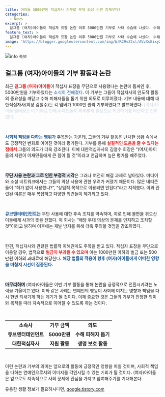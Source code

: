 ```yaml
---
title: 아이들 5000만원 적십자사 기부로 무대 의상 논란 잠재우다!
categories:
  - News
excerpt: >
  걸그룹 (여자)아이들이 적십자 표장 논란 이후 5000만원 기부로 사태 수습에 나섰다. 수해 복구 지원을 위한 이들의 선행이 누리꾼의 시선을 끌며 논란에 대한 반전의 계기가 되고 있다.
feature_text: >
  걸그룹 (여자)아이들이 적십자 표장 논란 이후 5000만원 기부로 사태 수습에 나섰다. 수해 복구 지원을 위한 이들의 선행이 누리꾼의 시선을 끌며 논란에 대한 반전의 계기가 되고 있다.
image: 'https://blogger.googleusercontent.com/img/b/R29vZ2xl/AVvXsEixyZcFfHzMRdzZMjFBmAUKJYCLCGyLL1o632UiGVXcaFdKo_bkvkuCioo0uUKlGfBVcT3P84aROyZIXSBEx3Aw5nCQ3pTgDom1WDC4m8eifvWiAmWEEVb4x6G_l8C0QH225ldMjyaFvpxGEBGNO37VmDTDMHGhJPq73UglMfDca1-0aw/s1600/blogspot.png'
---
```


<p><img src="https://blogger.googleusercontent.com/img/b/R29vZ2xl/AVvXsEixyZcFfHzMRdzZMjFBmAUKJYCLCGyLL1o632UiGVXcaFdKo_bkvkuCioo0uUKlGfBVcT3P84aROyZIXSBEx3Aw5nCQ3pTgDom1WDC4m8eifvWiAmWEEVb4x6G_l8C0QH225ldMjyaFvpxGEBGNO37VmDTDMHGhJPq73UglMfDca1-0aw/s1600/blogspot.png" alt="info 속보" /></p>

<h2 data-ke-size="size26">걸그룹 (여자)아이들의 기부 활동과 논란</h2>

<p data-ke-size="size16">최근 <b><span style="color: #ee2323;">걸그룹 (여자)아이들</span></b>이 적십자 표장을 무단으로 사용했다는 논란에 휩싸인 후, 5000만원을 기부하였다는 </b><span style="color: #1a5490;">소식이 전해졌다</span>. 이 기부는 그들이 적십자사의 인도적 활동의 중요성을 깨닫고 수해 피해자들을 돕기 위한 의도로 이루어졌다. 기부 내용에 대해 대한적십자사(회장 김철수)는 각 멤버가 1000만 원씩 기부하였다고 발표하였다. <b><span style="color: #21538527;">(여자)아이들 멤버들은 이 기부로 인해 수재민들이 하루빨리 일상으로 복귀하기를 바란다고 전하였다.</span></b></p>

<p data-ke-size="size16">&nbsp;</p>

<p><b><span style="color: #1a5490;">사회적 책임을 다하는 행위가</span></b> 주목받는 가운데, 그들의 기부 활동은 난처한 상황 속에서도 긍정적인 변화로 이어진 것이라 평가된다. 기부를 통해 <b><span style="color: #ee2323;">실질적인 도움을 줄 수 있다는 점에서</span></b> 그들의 의도가 더욱 강조된다. 이에 대한적십자사의 김철수 회장은 “(여자)아이들의 지원이 이재민들에게 큰 힘이 될 것”이라고 언급하며 높은 평가를 해주었다. </p>

<p data-ke-size="size16">&nbsp;</p>

<p><b><span style="background-color: #21538527;">무단 사용 논란과 그로 인한 부정적 시각</span></b>은 그러나 여전히 해결 과제로 남아있다. 미디어와 소셜 네트워크에서는 그들의 의상 사용에 관한 우려가 커졌기 때문이다. 많은 네티즌들이 “허가 없이 사용했나?”, “상업적 목적으로 이용되면 안된다”라고 지적했다. 이와 관련된 여론은 매우 복잡하고 다양한 의견들이 제기되고 있다.</p>

<p data-ke-size="size16">&nbsp;</p>

<p><b><span style="color: #1a5490;">큐브엔터테인먼트는</span></b> 무단 사용에 대한 후속 조치를 약속하며, 이로 인해 불편을 겪으신 이들에게 사과의 뜻을 전했다. 이 회사는 “해당 무대 의상의 문제를 인지하고 조치할 것”이라고 밝히며 이후에는 재발 방지를 위해 더욱 주의할 것임을 강조하였다. </p>

<p data-ke-size="size16">&nbsp;</p>

<p>한편, 적십자사와 관련된 법률적 이해관계도 주목을 받고 있다. 적십자 표장을 무단으로 이용할 경우, 법적으로 <b><span style="color: #ee2323;">벌금이 부과될 수 있으며</span></b> 이는 1000만원 이하의 벌금 또는 500만원 이하의 과태료에 해당한다. <b><span style="color: #1a5490;">해당 법률의 적용이 향후 (여자)아이들에게 어떠한 영향을 미칠지 시선이 집중된다.</span></b></p>

<p data-ke-size="size16">&nbsp;</p>

<p><b><span style="background-color: #21538527;">마무리하며</span></b> (여자)아이들은 이번 기부 활동을 통해 논란을 긍정적으로 전환시키려는 노력을 기울이고 있다. 이와 같은 사례는 연예인의 행동이 사회에 미치는 영향과 책임을 다시 한번 되새기게 하는 계기가 될 것이다. 이제 중요한 것은 그들의 기부가 진정한 의미와 목적을 따라 지속적으로 이어질 수 있도록 하는 것이다. </p>

<p data-ke-size="size16">&nbsp;</p>

<table style="width: 100%; border-collapse: collapse;">
    <tr>
        <td style="text-align: center; height: 17px;"><b>소속사</b></td>
        <td style="text-align: center; height: 17px;"><b>기부 금액</b></td>
        <td style="text-align: center; height: 17px;"><b>의도</b></td>
    </tr>
    <tr>
        <td style="text-align: center; height: 17px;"><b>큐브엔터테인먼트</b></td>
        <td style="text-align: center; height: 17px;"><b>5000만원</b></td>
        <td style="text-align: center; height: 17px;"><b>수해 피해자 돕기</b></td>
    </tr>
    <tr>
        <td style="text-align: center; height: 17px;"><b>대한적십자사</b></td>
        <td style="text-align: center; height: 17px;"><b>지원 활동</b></td>
        <td style="text-align: center; height: 17px;"><b>생명 보호 활동</b></td>
    </tr>
</table>

<p data-ke-size="size16">&nbsp;</p> 

<p>이런 논란과 기부의 의미는 앞으로의 활동에 긍정적인 영향을 미칠 것이며, 사회적 책임을 다하는 연예인으로서의 이미지를 각인시킬 수 있는 기회가 될 것이다. (여자)아이들은 앞으로도 지속적으로 사회 문제에 관심을 가지고 참여해주기를 기대해본다.</p>
유용한 생활 정보가 필요하시다면, <a href="https://qoogle.tistory.com" rel="dofollow">qoogle.tistory.com</a>


